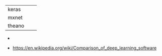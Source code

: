 


| | | |
|-|-|-|
| keras
| mxnet  |
| theano |
*


* https://en.wikipedia.org/wiki/Comparison_of_deep_learning_software

